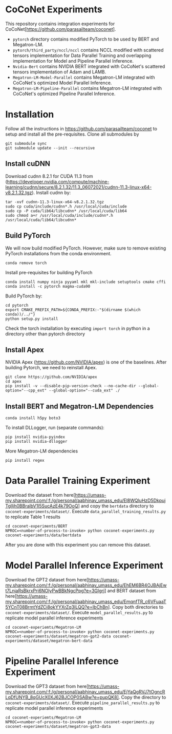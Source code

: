 # CoCoNet Experiments

This repository contains integration experiments for CoCoNet[https://github.com/parasailteam/coconet].
* `pytorch` directory contains modified PyTorch to be used by BERT and Megatron-LM.
* `pytorch/third_party/nccl/nccl` contains NCCL modified with scattered tensors implementation for Data Parallel Training and overlapping implementation for Model and Pipeline Parallel Inference.
* `Nvidia-Bert` contains NVIDIA BERT integrated with CoCoNet's scattered tensors implementation of Adam and LAMB.
* `Megatron-LM-Model-Parallel` contains Megatron-LM integrated with CoCoNet's optimized Model Parallel Inference.
* `Megatron-LM-Pipeline-Parallel` contains Megatron-LM integrated with CoCoNet's optimized Pipeline Parallel Inference.

# Installation

Follow all the instructions in https://github.com/parasailteam/coconet to setup and install all the pre-requisites.
Clone all submodules by

```
git submodule sync
git submodule update --init --recursive
```
## Install cuDNN

Download cudnn 8.2.1 for CUDA 11.3 from (https://developer.nvidia.com/compute/machine-learning/cudnn/secure/8.2.1.32/11.3_06072021/cudnn-11.3-linux-x64-v8.2.1.32.tgz). 
Install cudnn by:
```
tar -xvf cudnn-11.3-linux-x64-v8.2.1.32.tgz
sudo cp cuda/include/cudnn*.h /usr/local/cuda/include 
sudo cp -P cuda/lib64/libcudnn* /usr/local/cuda/lib64 
sudo chmod a+r /usr/local/cuda/include/cudnn*.h /usr/local/cuda/lib64/libcudnn*
```

## Build PyTorch
We will now build modified PyTorch. However, make sure to remove existing PyTorch installations from the conda environment.

```
conda remove torch
```

Install pre-requisites for building PyTorch

```
conda install numpy ninja pyyaml mkl mkl-include setuptools cmake cffi
conda install -c pytorch magma-cuda90
```

Build PyTorch by:

```
cd pytorch
export CMAKE_PREFIX_PATH=${CONDA_PREFIX:-"$(dirname $(which conda))/../"}
python setup.py install
```

Check the torch installation by executing `import torch` in python in a directory other than pytorch directory

## Install Apex

NVIDIA Apex (https://github.com/NVIDIA/apex) is one of the baselines. After building Pytorch, we need to reinstall Apex.
```
git clone https://github.com/NVIDIA/apex
cd apex
pip install -v --disable-pip-version-check --no-cache-dir --global-option="--cpp_ext" --global-option="--cuda_ext" ./
```

## Install BERT and Megatron-LM Dependencies

```
conda install h5py boto3
```

To install DLLogger, run (separate commands):

```
pip install nvidia-pyindex
pip install nvidia-dllogger
```

More Megatron-LM dependencies
```
pip install regex
```
# Data Parallel Training Experiment

Download the dataset from here[https://umass-my.sharepoint.com/:f:/g/personal/aabhinav_umass_edu/El8WQluHzD5DkpujTglljh0BBralbV1l5SucAzE4k79OoQ] and copy the `bertdata` directory to `coconet-experiments/dataset/`. 
Execute `data_parallel_training_results.py` to replicate Table 1 results

```
cd coconet-experiments/BERT
NPROC=<number-of-process-to-invoke> python coconet-experiments.py coconet-experiments/data/bertdata
```

After you are done with this experiment you can remove this dataset.

# Model Parallel Inference Experiment

Download the GPT2 dataset from here[https://umass-my.sharepoint.com/:f:/g/personal/aabhinav_umass_edu/EhEM6BR4OJBAjEwt7LnjaRsBkrxPrj6NOlyPwBBkNgcPpg?e=3Glgrj]  and BERT dataset from here[https://umass-my.sharepoint.com/:f:/g/personal/aabhinav_umass_edu/EmqnfTR_c6VFuaaT5YCnT08BrmtYdZCi8okYYXrZq3ILQQ?e=IbChBn]. Copy both directories to `coconet-experiments/dataset/`.
Execute `model_parallel_results.py` to replicate model parallel inference experiments 

```
cd coconet-experiemts/Megatron-LM
NPROC=<number-of-process-to-invoke> python coconet-experiments.py coconet-experiments/dataset/megatron-gpt2-data coconet-experiments/dataset/megatron-bert-data
```


# Pipeline Parallel Inference Experiment

Download the GPT3 dataset from here[https://umass-my.sharepoint.com/:f:/g/personal/aabhinav_umass_edu/EjYaQgRVJ7tOgncRLqDfUNYB_8qGUcX0XJ62BJCOP0SABw?e=pupQK8]. Copy the directory to `coconet-experiments/dataset/`.
Execute `pipeline_parallel_results.py` to replicate model parallel inference experiments 

```
cd coconet-experiemts/Megatron-LM
NPROC=<number-of-process-to-invoke> python coconet-experiments.py coconet-experiments/dataset/megatron-gpt3-data
```
